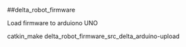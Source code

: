 ##delta_robot_firmware

Load firmware to arduiono UNO

catkin_make delta_robot_firmware_src_delta_arduino-upload
